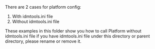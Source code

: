 There are 2 cases for platform config:
1. With idmtools.ini file
2. Without idmtools.ini file

These examples in this folder show you how to call Platform without idmtools.ini file
if you have idmtools.ini file under this directory or parent directory, please rename or remove it.